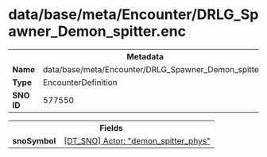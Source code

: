 <h1>data/base/meta/Encounter/DRLG_Spawner_Demon_spitter.enc</h1><table><tr><th colspan="100%">Metadata</th></tr><tr><td><b>Name</b></td><td>data/base/meta/Encounter/DRLG_Spawner_Demon_spitter.enc</td></tr><tr><td><b>Type</b></td><td>EncounterDefinition</td></tr><tr><td><b>SNO ID</b></td><td>577550</td></tr></table>

<table><tr><th colspan="100%">Fields</th></tr><tr><td><b>snoSymbol</b></td><td><a href="..\Actor\demon_spitter_phys.acr">[DT_SNO] Actor: "demon_spitter_phys"</a></td></tr></table>


